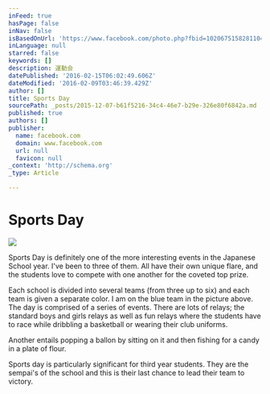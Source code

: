 ```yaml
---
inFeed: true
hasPage: false
inNav: false
isBasedOnUrl: 'https://www.facebook.com/photo.php?fbid=10206751582811045&set=a.10205678533545484.1073741919.1319041486&type=3&theater'
inLanguage: null
starred: false
keywords: []
description: 運動会
datePublished: '2016-02-15T06:02:49.606Z'
dateModified: '2016-02-09T03:46:39.429Z'
author: []
title: Sports Day
sourcePath: _posts/2015-12-07-b61f5216-34c4-46e7-b29e-326e80f6842a.md
published: true
authors: []
publisher:
  name: facebook.com
  domain: www.facebook.com
  url: null
  favicon: null
_context: 'http://schema.org'
_type: Article

---
```

# Sports Day
![](https://scontent.xx.fbcdn.net/hphotos-xpf1/v/t1.0-9/11214089_10206751582811045_1075366803617020827_n.jpg?oh=101374a0b4f27ded6764a10d153c575d&oe=571B6FBF)

Sports Day is definitely one of the more interesting events in the Japanese School year. I've been to three of them. All have their own unique flare, and the students love to compete with one another for the coveted top prize.

Each school is divided into several teams (from three up to six) and each team is given a separate color. I am on the blue team in the picture above. The day is comprised of a series of events. There are lots of relays; the standard boys and girls relays as well as fun relays where the students have to race while dribbling a basketball or wearing their club uniforms. 

Another entails popping a ballon by sitting on it and then fishing for a candy in a plate of flour. 

Sports day is particularly significant for third year students. They are the sempai's of the school and this is their last chance to lead  their team to victory.